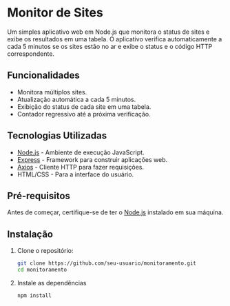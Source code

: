 # Monitor de Sites

Um simples aplicativo web em Node.js que monitora o status de sites e exibe os resultados em uma tabela. O aplicativo verifica automaticamente a cada 5 minutos se os sites estão no ar e exibe o status e o código HTTP correspondente.

## Funcionalidades

- Monitora múltiplos sites.
- Atualização automática a cada 5 minutos.
- Exibição do status de cada site em uma tabela.
- Contador regressivo até a próxima verificação.

## Tecnologias Utilizadas

- [Node.js](https://nodejs.org/) - Ambiente de execução JavaScript.
- [Express](https://expressjs.com/) - Framework para construir aplicações web.
- [Axios](https://axios-http.com/) - Cliente HTTP para fazer requisições.
- HTML/CSS - Para a interface do usuário.

## Pré-requisitos

Antes de começar, certifique-se de ter o [Node.js](https://nodejs.org/) instalado em sua máquina.

## Instalação

1. Clone o repositório:
   ```bash
   git clone https://github.com/seu-usuario/monitoramento.git
   cd monitoramento

2.  Instale as dependências
    ```bash
    npm install   
